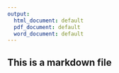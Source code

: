 ```yaml
---
output:
  html_document: default
  pdf_document: default
  word_document: default
---
```


## This is a markdown file
